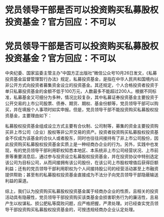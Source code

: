 # 党员领导干部是否可以投资购买私募股权投资基金？官方回应：不可以

# 党员领导干部是否可以投资购买私募股权投资基金？官方回应：不可以

中央纪委、国家监委主管主办“中国方正出版社”微信公众号10月26日发文，《私募投资基金监督管理暂行办法》规定，私募投资基金，是指在中华人民共和国境内以非公开方式向投资者募集资金设立的投资基金。其还规定，个人合格投资者投资于单只私募投资基金的金额不低于100万元，人数最多不能超过200人。根据不同标准，私募基金又可细分为多种，情况比较复杂，其中私募证券投资基金主要投资于公开交易的上市公司股票、债券、期货、期权、基金份额等，党员领导干部可以购买，并在填报个人事项时如实申报。但是，党员领导干部不能投资购买私募股权投资基金，主要理由如下：

私募股权投资基金组成设立方式主要有合伙制、公司制等，募集的资金主要投资购买非上市公司（企业）股权等非公开交易的资产。投资者投资购买私募股权投资基金不仅成为该基金的合伙人或者股东，同时也往往间接持有了非上市公司股份，因此投资购买私募股权投资基金实质上是一种经商办企业的行为。另外，实践中也发现，有的党员领导干部利用职权知悉本地区、本系统非上市公司经营状况、上市前景等重要消息后，通过参与投资设立私募股权投资基金，并在投资协议中特别选定该公司为目标公司，从而间接拥有该公司股份，在该公司上市股权增值后获得巨额利益；还有的党员领导干部利用职权为个人间接持股公司的经营活动甚至上市融资提供帮助；甚至有的私募股权投资基金直接成为不法分子向党员领导干部隐蔽输送利益的渠道。

综上，我们认为投资购买私募股权投资基金属于经商办企业的性质，且相关的投资活动具有隐蔽性，党员领导干部投资购买该类基金会损害职务行为的廉洁性，且易产生以权谋私、损公肥私等腐败问题，应严格把握，严肃处理。对已经查实党员领导干部投资购买私募股权投资基金的，可按违规经商办企业认定处理。

